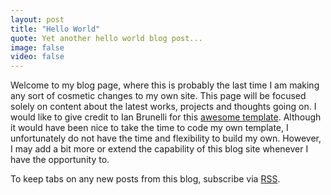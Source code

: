 ```yaml
---
layout: post
title: "Hello World"
quote: Yet another hello world blog post...
image: false
video: false
---
```


Welcome to my blog page, where this is probably the last time I am making any sort of cosmetic changes to my own site. This page will be focused solely on content about the latest works, projects and thoughts going on. I would like to give credit to Ian Brunelli for this [awesome template](http://jekyllthemes.org/themes/thinny/). Although it would have been nice to take the time to code my own template, I unfortunately do not have the time and flexibility to build my own. However, I may add a bit more or extend the capability of this blog site whenever I have the opportunity to.

To keep tabs on any new posts from this blog, subscribe via [RSS](http://yuyajeremyong.com/atom.xml).


